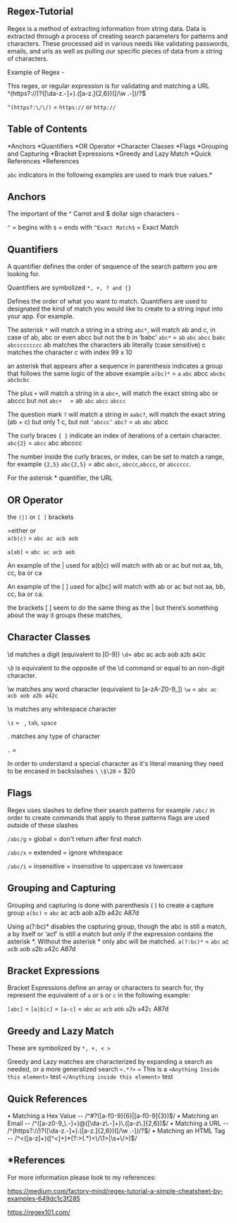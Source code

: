 ## Regex-Tutorial


Regex is a method of extracting information from string data. Data is extracted through a process of creating search parameters for patterns and characters. These processed aid in various needs like validating passwords, emails, and urls as well as pulling our specific pieces of data from a string of characters. 


Example of Regex - 

This regex, or regular expression is for validating and matching a URL ^(https?:\/\/)?([\da-z\.-]+)\.([a-z\.]{2,6})([\/\w \.-]*)*\/?$

 `^(https?:\/\/)` = `https://` or `http://` 


## Table of Contents
*Anchors
*Quantifiers
*OR Operator
*Character Classes
*Flags
*Grouping and Capturing
*Bracket Expressions
*Greedy and Lazy Match
*Quick References 
*References 


`abc` indicators in the following examples are used to mark true values.*

## Anchors

The important of the ^ Carrot and $ dollar sign characters - 

`^` = begins with 
`$` = ends with 
`^Exact Match$` = Exact Match



## Quantifiers

A quantifier defines the order of sequence of the search pattern you are looking for.

Quantifiers are symbolized  `*, +, ? and {}`

Defines the order of what you want to match. Quantifiers are used to designated the kind of match you would like to create to a string input into your app. For example. 

The asterisk `*` will match a string in a string `abc*`, will match ab and c, in case of ab, abc or even abcc but not the b in ‘babc’
`abc*` = `ab` `abc` `abcc` b`abc` `abccccccccc`
ab matches the characters ab literally (case sensitive)
c matches the character c with index 99 x 10

an asterisk that appears after a sequence in parenthesis indicates a group that follows the same logic of the above example 
`a(bc)*` = `a` `abc` abcc `abcbc` `abcbcbc`

The plus `+` will match a string in a  `abc+`, will match the exact string abc or abccc but not 
`abc+  ` = ab `abc` `abcc` `abccc`

The question mark `?` will match a string in `aabc?`, will match the exact string (ab + c) but only 1 c, but not  `‘abccc’`
`abc?` = `ab` `abc` abcc

The curly braces `{ }` indicate an index of iterations of a certain character. 
`abc{2}` = `abcc` abc abcccc


The number inside the curly braces, or index, can be set to match a range, for example  `{2,5}`
`abc{2,5}` = abc `abcc`, `abccc`,`abccc`, or `abccccc`.

For the asterisk * quantifier, the URL 



## OR Operator

the `(|)` or `[ ]` brackets

=either or  
`a(b|c)` = `abc ac acb aob`

`a[ab]` = `abc ac acb aob`


An example of the | used for a(b|c) will match with ab or ac but not aa, bb, cc, ba or ca

An example of the [ ] used for a[bc] will match with ab or ac but not aa, bb, cc, ba or ca.

the brackets [ ] seem to do the same thing as the | but there’s something about the way it groups these matches,


## Character Classes

\d matches a digit (equivalent to [0-9])
`\d`= abc ac acb aob a`2`b a`42`c

`\D` is equivalent to the opposite of the \d command or equal to an non-digit character. 

\w matches any word character (equivalent to [a-zA-Z0-9_])
`\w` = `abc ac acb aob a2b a42c`

\s matches any whitespace character 

`\s` = ` `, `tab`, `space`

. matches any type of character

`.` = 


In order to understand a special character as it's literal meaning they need to be encased in backslashes `\`
`\$\20` = $20 


## Flags

Regex uses slashes to define their search patterns for example `/abc/` in order to create commands that apply to these patterns flags are used outside of these slashes 

`/abc/g` = global = don't return after first match 

`/abc/x` = extended = ignore whitespace 

`/abc/i` = insensitive  = insensitive to uppercase vs lowercase 


## Grouping and Capturing

Grouping and capturing is done with parenthesis ( ) to create a capture group
`a(bc)` = `abc` ac acb aob a2b a42c A87d

Using a(?:bc)* disables the capturing group, though the abc is still a match, a by itself or ‘acf’ is still a match but only if the expression contains the asterisk *. Without the asterisk * only abc will be matched.
`a(?:bc)*` = `abc` `a`c `a`cb `a`ob `a`2b `a`42c A87d



## Bracket Expressions

Bracket Expressions define an array or characters to search for, thy represent the equivalent of `a` or `b` or `c` in the following example:

`[abc]` = `[a|b|c]` = `[a-c]` = `abc` `ac` `acb` `a`o`b` `a`2`b` `a`42`c` A87d



## Greedy and Lazy Match

These are symbolized by `*, +, < >` 

Greedy and Lazy matches are characterized by expanding a search as needed, or a more generalized search 
`<.*?>` = This is a `<Anything Inside this element>` test `</Anything inside this element>` test

## Quick References

• Matching a Hex Value -- /^#?([a-f0-9]{6}|[a-f0-9]{3})$/
• Matching an Email -- /^([a-z0-9_\.-]+)@([\da-z\.-]+)\.([a-z\.]{2,6})$/
• Matching a URL -- /^(https?:\/\/)?([\da-z\.-]+)\.([a-z\.]{2,6})([\/\w \.-]*)*\/?$/
• Matching an HTML Tag -- /^<([a-z]+)([^<]+)*(?:>(.*)<\/\1>|\s+\/>)$/

## *References

For more information please look to my references: 

https://medium.com/factory-mind/regex-tutorial-a-simple-cheatsheet-by-examples-649dc1c3f285

https://regex101.com/

